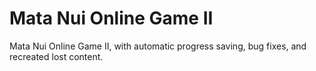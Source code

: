 # Mata Nui Online Game II

Mata Nui Online Game II, with automatic progress saving, bug fixes, and recreated lost content.

